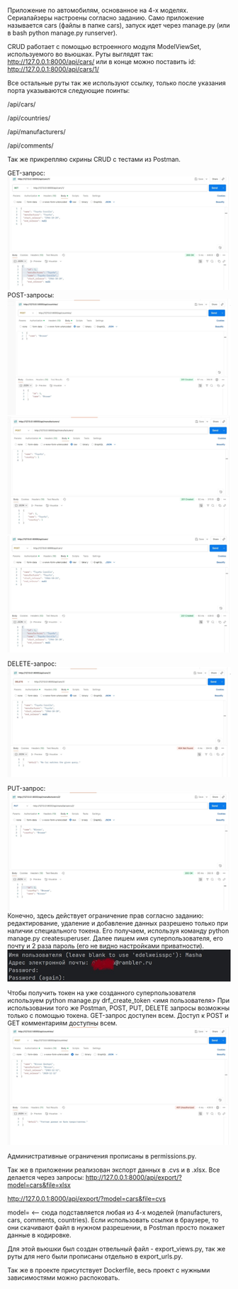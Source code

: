 Приложение по автомобилям, основанное на 4-х моделях. Сериалайзеры настроены согласно заданию.
 Само приложение называется cars (файлы в папке cars), запуск идет через manage.py (или в bash python manage.py runserver).
 
CRUD работает с помощью встроенного модуля ModelViewSet, используемого во вьюшках. 
Руты выглядят так: http://127.0.0.1:8000/api/cars/ или в конце можно поставить id: http://127.0.0.1:8000/api/cars/1/

Все остальные руты так же используют ссылку, только после указания порта указываются следующие поинты:

/api/cars/

/api/countries/

/api/manufacturers/

/api/comments/

Так же прикрепляю скрины CRUD с тестами из Postman.

GET-запрос:
![Профиль](screenshots/get1.jpg)
POST-запросы:
![Профиль](screenshots/post1.jpg)
![Профиль](screenshots/post2.jpg)
![Профиль](screenshots/post3.jpg)

DELETE-запрос:
![Профиль](screenshots/delete1.jpg)

PUT-запрос:
![Профиль](screenshots/put1.jpg)
Конечно, здесь действует ограничение прав согласно заданию: редактирование, удаление и добавление данных разрешено только при наличии специального токена. 
Его получаем, используя команду python manage.py createsuperuser. Далее пишем имя суперпользователя, его почту и 2 раза пароль (его не видно настройками приватности). 
![Профиль](screenshots/superuser.jpg)

Чтобы получить токен на уже созданного суперпользователя используем python manage.py drf_create_token <имя пользователя>
При использовании того же Postman, POST, PUT, DELETE запросы возможны только с помощью токена. GET-запрос доступен всем. Доступ к POST и GET комментариям доступны всем.
![Профиль](screenshots/rigths.jpg)

Административные ограничения прописаны в permissions.py.

Так же в приложении реализован экспорт данных в .cvs и в .xlsx.
Все делается через запросы:
http://127.0.0.1:8000/api/export/?model=cars&file=xlsx


http://127.0.0.1:8000/api/export/?model=cars&file=cvs

model= <-- сюда подставляется любая из 4-х моделей (manufacturers, cars, comments, countries).
Если использовать ссылки в браузере, то они скачивают файл в нужном разрешении, в Postman просто покажет данные в кодировке.

Для этой вьюшки был создан отвельный файл - export_views.py, так же руты для него были прописаны отдельно в export_urls.py.

Так же в проекте присутствует Dockerfile, весь проект с нужными зависимостями можно распоковать. 
